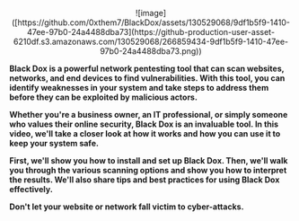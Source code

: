   
<p align="center"> ![image]([https://github.com/0xthem7/BlackDox/assets/130529068/9df1b5f9-1410-47ee-97b0-24a4488dba73](https://github-production-user-asset-6210df.s3.amazonaws.com/130529068/266859434-9df1b5f9-1410-47ee-97b0-24a4488dba73.png))</p>


**Black Dox is a powerful network pentesting tool that can scan websites, networks, and end devices to find vulnerabilities. With this tool, you can identify weaknesses in your system and take steps to address them before they can be exploited by malicious actors.**

**Whether you're a business owner, an IT professional, or simply someone who values their online security, Black Dox is an invaluable tool. In this video, we'll take a closer look at how it works and how you can use it to keep your system safe.**

**First, we'll show you how to install and set up Black Dox. Then, we'll walk you through the various scanning options and show you how to interpret the results. We'll also share tips and best practices for using Black Dox effectively.**

**Don't let your website or network fall victim to cyber-attacks.**
